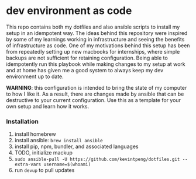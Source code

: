 # dev environment as code
This repo contains both my dotfiles and also ansible scripts to install my setup in an idempotent way. The ideas behind this repository were inspired by some of my learnings working in infrastructure and seeing the benefits of infrastructure as code. One of my motivations behind this setup has been from repeatedly setting up new macbooks for internships, where simple backups are not sufficient for retaining configuration. Being able to idempotently run this playbook while making changes to my setup at work and at home has given me a good system to always keep my dev environment up to date.

**WARNING**: this configuration is intended to bring the state of my computer to how I like it. As a result, there are changes made by ansible that can be destructive to your current configuration. Use this as a template for your own setup and learn how it works.

### Installation

1. install homebrew
2. install ansible: `brew install ansible`
3. install pip, npm, bundler, and associated languages
3. TODO, initialize mackup
4. `sudo ansible-pull -U https://github.com/kevintpeng/dotfiles.git --extra-vars username=$(whoami)`
5. run `devup` to pull updates
